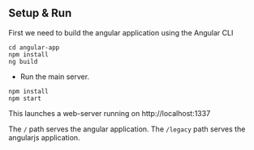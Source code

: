 ## Setup & Run

First we need to build the angular application using the Angular CLI

```
cd angular-app
npm install
ng build
```

- Run the main server.

```
npm install
npm start
```

This launches a web-server running on http://localhost:1337

The `/` path serves the angular application.
The `/legacy` path serves the angularjs application.